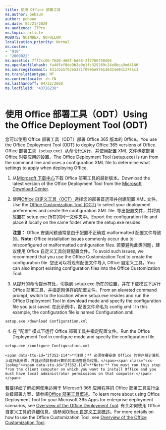 ```yaml
---
title: 使用 Office 部署工具
ms.author: pebaum
author: pebaum
ms.date: 04/21/2020
ms.audience: ITPro
ms.topic: article
ROBOTS: NOINDEX, NOFOLLOW
localization_priority: Normal
ms.custom:
- "918"
- "2000022"
ms.assetid: 7ff7cc06-76d0-468f-bd66-3f2760750d04
ms.openlocfilehash: fa40fef0de9b2e0e1fc329269c24e8bca9ed4146
ms.sourcegitcommit: 631cbb5f03e5371f0995e976536d24e9d13746c3
ms.translationtype: MT
ms.contentlocale: zh-CN
ms.lasthandoff: 04/22/2020
ms.locfileid: "43726238"
---
```

# <a name="using-the-office-deployment-tool-odt"></a><span data-ttu-id="2f352-102">使用 Office 部署工具（ODT）</span><span class="sxs-lookup"><span data-stu-id="2f352-102">Using the Office Deployment Tool (ODT)</span></span>

<span data-ttu-id="2f352-103">您可以使用 Office 部署工具（ODT）部署 Office 365 版本的 Office。</span><span class="sxs-lookup"><span data-stu-id="2f352-103">You use the Office Deployment Tool (ODT) to deploy Office 365 versions of Office.</span></span> <span data-ttu-id="2f352-104">Office 部署工具（setup.exe）从命令行运行，并使用配置 XML 文件确定部署 Office 时要应用的设置。</span><span class="sxs-lookup"><span data-stu-id="2f352-104">The Office Deployment Tool (setup.exe) is run from the command line and uses a configuration XML file to determine what settings to apply when deploying Office.</span></span>
  
1. <span data-ttu-id="2f352-105">从[Microsoft 下载中心](https://go.microsoft.com/fwlink/p/?LinkID=626065)下载 Office 部署工具的最新版本。</span><span class="sxs-lookup"><span data-stu-id="2f352-105">Download the latest version of the Office Deployment Tool from the [Microsoft Download Center](https://go.microsoft.com/fwlink/p/?LinkID=626065).</span></span>

2. <span data-ttu-id="2f352-106">使用[Office 自定义工具（OCT）](https://config.office.com)选择您的部署首选项并创建配置 XML 文件。</span><span class="sxs-lookup"><span data-stu-id="2f352-106">Use the [Office Customization Tool (OCT)](https://config.office.com) to select your deployment preferences and create the configuration XML file.</span></span> <span data-ttu-id="2f352-107">导出配置文件，并将其放置在 setup.exe 所在的同一文件夹中。</span><span class="sxs-lookup"><span data-stu-id="2f352-107">Export the configuration file and place it locally on the same folder where the setup.exe resides.</span></span>

    <span data-ttu-id="2f352-108">**注意：** Office 安装问题通常是由于配置不正确或 malformatted 配置文件导致的。</span><span class="sxs-lookup"><span data-stu-id="2f352-108">**Note:** Office installation issues commonly occur due to misconfigured or malformatted configuration files.</span></span> <span data-ttu-id="2f352-109">若要避免此类问题，建议使用 Office 自定义工具创建配置文件。</span><span class="sxs-lookup"><span data-stu-id="2f352-109">To avoid such issues, we recommend that you use the Office Customization Tool to create the configuration file.</span></span> <span data-ttu-id="2f352-110">您还可以将现有配置文件导入 Office 自定义工具。</span><span class="sxs-lookup"><span data-stu-id="2f352-110">You can also import existing configuration files into the Office Customization Tool.</span></span>

3. <span data-ttu-id="2f352-111">从提升的命令提示符处，切换到 setup.exe 所在的位置，并在下载模式下运行 Office 部署工具，并指定刚保存的配置文件。</span><span class="sxs-lookup"><span data-stu-id="2f352-111">From an elevated command prompt, switch to the location where setup.exe resides and run the Office Deployment Tool in download mode and specify the configuration file you just saved.</span></span> <span data-ttu-id="2f352-112">在此示例中，配置文件命名为 config.xml：</span><span class="sxs-lookup"><span data-stu-id="2f352-112">In this example, the configuration file is named Configuration.xml:</span></span>
    
  ```
  setup.exe /download Configuration.xml  
  ```

4. <span data-ttu-id="2f352-113">在 "配置" 模式下运行 Office 部署工具并指定配置文件。</span><span class="sxs-lookup"><span data-stu-id="2f352-113">Run the Office Deployment Tool in configure mode and specify the configuration file.</span></span>
    
  ```
  setup.exe /configure Configuration.xml
  ```

    <span data-ttu-id="2f352-114">**注意：** 必须在要安装 Office 的客户端计算机上运行此步骤，并且必须具有该计算机的本地管理员权限。</span><span class="sxs-lookup"><span data-stu-id="2f352-114">**Note:** You must run this step from the client computer on which you want to install Office and you must have local administrator permissions on that computer.</span></span>

<span data-ttu-id="2f352-115">若要详细了解如何使用适用于 Microsoft 365 应用程序的 Office 部署工具进行企业级部署方案，请参阅[Office 部署工具概述](https://docs.microsoft.com/deployoffice/overview-of-the-office-2016-deployment-tool)。</span><span class="sxs-lookup"><span data-stu-id="2f352-115">To learn more about using Office Deployment Tool for your Microsoft 365 Apps for enterprise deployment scenarios, see [Overview of the Office Deployment Tool](https://docs.microsoft.com/deployoffice/overview-of-the-office-2016-deployment-tool).</span></span> <span data-ttu-id="2f352-116">有关如何使用 Office 自定义工具的详细信息，请参阅[Office 自定义工具概述](https://docs.microsoft.com/DeployOffice/overview-of-the-office-customization-tool-for-click-to-run)。</span><span class="sxs-lookup"><span data-stu-id="2f352-116">For more details on how to use the Office Customization Tool, see [Overview of the Office Customization Tool](https://docs.microsoft.com/DeployOffice/overview-of-the-office-customization-tool-for-click-to-run).</span></span>

